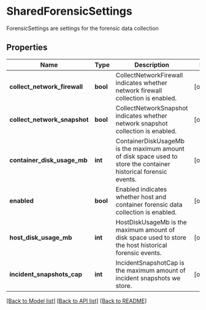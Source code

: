 # SharedForensicSettings

ForensicSettings are settings for the forensic data collection

## Properties
Name | Type | Description | Notes
------------ | ------------- | ------------- | -------------
**collect_network_firewall** | **bool** | CollectNetworkFirewall indicates whether network firewall collection is enabled.  | [optional] 
**collect_network_snapshot** | **bool** | CollectNetworkSnapshot indicates whether network snapshot collection is enabled.  | [optional] 
**container_disk_usage_mb** | **int** | ContainerDiskUsageMb is the maximum amount of disk space used to store the container historical forensic events.  | [optional] 
**enabled** | **bool** | Enabled indicates whether host and container forensic data collection is enabled.  | [optional] 
**host_disk_usage_mb** | **int** | HostDiskUsageMb is the maximum amount of disk space used to store the host historical forensic events.  | [optional] 
**incident_snapshots_cap** | **int** | IncidentSnapshotCap is the maximum amount of incident snapshots we store.  | [optional] 

[[Back to Model list]](../README.md#documentation-for-models) [[Back to API list]](../README.md#documentation-for-api-endpoints) [[Back to README]](../README.md)


